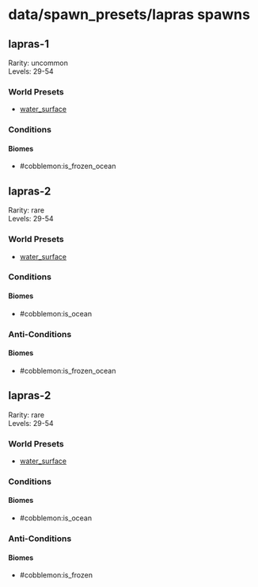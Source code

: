 # data/spawn_presets/lapras spawns  
  
## lapras-1  
Rarity: uncommon  
Levels: 29-54  
  
### World Presets  
* [water_surface](/data/world_presets/water_surface.md)  
  
### Conditions  
  
#### Biomes  
  * #cobblemon:is_frozen_ocean
  
  
## lapras-2  
Rarity: rare  
Levels: 29-54  
  
### World Presets  
* [water_surface](/data/world_presets/water_surface.md)  
  
### Conditions  
  
#### Biomes  
  * #cobblemon:is_ocean
  
  
### Anti-Conditions  
  
#### Biomes  
  * #cobblemon:is_frozen_ocean
  
  
## lapras-2  
Rarity: rare  
Levels: 29-54  
  
### World Presets  
* [water_surface](/data/world_presets/water_surface.md)  
  
### Conditions  
  
#### Biomes  
  * #cobblemon:is_ocean
  
  
### Anti-Conditions  
  
#### Biomes  
  * #cobblemon:is_frozen
  
